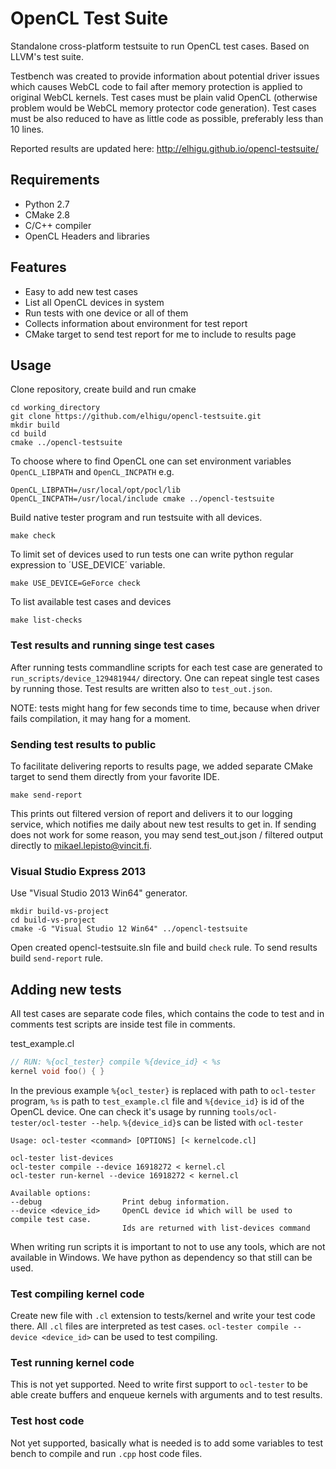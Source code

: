 # OpenCL Test Suite

Standalone cross-platform testsuite to run OpenCL test cases. Based on LLVM's test suite.

Testbench was created to provide information about potential driver issues which causes 
WebCL code to fail after memory protection is applied to original WebCL kernels. Test cases
must be plain valid OpenCL (otherwise problem would be WebCL memory protector code generation).
Test cases must be also reduced to have as little code as possible, preferably less than 10 lines.

Reported results are updated here: http://elhigu.github.io/opencl-testsuite/ 

## Requirements

* Python 2.7
* CMake 2.8
* C/C++ compiler
* OpenCL Headers and libraries

## Features

* Easy to add new test cases
* List all OpenCL devices in system
* Run tests with one device or all of them
* Collects information about environment for test report
* CMake target to send test report for me to include to results page

## Usage

Clone repository, create build and run cmake

	cd working_directory
	git clone https://github.com/elhigu/opencl-testsuite.git
	mkdir build
	cd build
	cmake ../opencl-testsuite

To choose where to find OpenCL one can set environment variables `OpenCL_LIBPATH` and  `OpenCL_INCPATH` e.g. 

	OpenCL_LIBPATH=/usr/local/opt/pocl/lib OpenCL_INCPATH=/usr/local/include cmake ../opencl-testsuite
	
Build native tester program and run testsuite with all devices.

	make check

To limit set of devices used to run tests one can write python regular expression to ´USE_DEVICE´ variable.

	make USE_DEVICE=GeForce check

To list available test cases and devices

	make list-checks

### Test results and running singe test cases

After running tests commandline scripts for each test case are generated to `run_scripts/device_129481944/` directory. One can repeat single test cases by running those. Test results are written also to `test_out.json`.

NOTE: tests might hang for few seconds time to time, because when driver fails compilation, it may hang for a moment.

### Sending test results to public

To facilitate delivering reports to results page, we added separate CMake target to send them directly from your favorite IDE.

	make send-report

This prints out filtered version of report and delivers it to our logging service, which notifies me daily about new test results to get in. If sending does not work for some reason, you may send test_out.json / filtered output directly to mikael.lepisto@vincit.fi.


### Visual Studio Express 2013

Use "Visual Studio 2013 Win64" generator.

	mkdir build-vs-project
	cd build-vs-project
	cmake -G "Visual Studio 12 Win64" ../opencl-testsuite

Open created opencl-testsuite.sln file and build `check` rule. To send results build `send-report` rule.

## Adding new tests

All test cases are separate code files, which contains the code to test and in comments test scripts are inside test file in comments.

test_example.cl
```C
// RUN: %{ocl_tester} compile %{device_id} < %s
kernel void foo() {	}
```
 
In the previous example `%{ocl_tester}` is replaced with path to `ocl-tester` program, `%s` is path to `test_example.cl` file and `%{device_id}` is id of the OpenCL device. One can check it's usage by running `tools/ocl-tester/ocl-tester --help`. `%{device_id}`s can be listed with `ocl-tester`

```
Usage: ocl-tester <command> [OPTIONS] [< kernelcode.cl]

ocl-tester list-devices
ocl-tester compile --device 16918272 < kernel.cl
ocl-tester run-kernel --device 16918272 < kernel.cl

Available options:
--debug                  Print debug information.
--device <device_id>     OpenCL device id which will be used to compile test case.
                         Ids are returned with list-devices command
```

When writing run scripts it is important to not to use any tools, which are not available in Windows. We have python as dependency so that still can be used.

### Test compiling kernel code

Create new file with `.cl` extension to tests/kernel and write your test code there. All `.cl` files are interpreted as test cases. `ocl-tester compile --device <device_id>` can be used to test compiling.

### Test running kernel code

This is not yet supported. Need to write first support to `ocl-tester` to be able create buffers and enqueue kernels with arguments and to test results. 

### Test host code

Not yet supported, basically what is needed is to add some variables to test bench to compile and run `.cpp` host code files.
